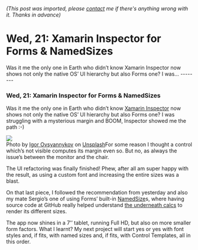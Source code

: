 *(This post was imported, please [contact](#/contact) me if there's anything wrong with it. Thanks in advance)*

# Wed, 21: Xamarin Inspector for Forms & NamedSizes

   Was it me the only one in Earth who didn’t know Xamarin Inspector now shows not only the native OS’ UI hierarchy but also Forms one? I was…   --------
  
### Wed, 21: Xamarin Inspector for Forms & NamedSizes

Was it me the only one in Earth who didn’t know [Xamarin Inspector](https://docs.microsoft.com/en-us/xamarin/tools/inspector/) now shows not only the native OS’ UI hierarchy but also Forms one? I was struggling with a mysterious margin and BOOM, Inspector showed me the path :-)

![](https://cdn-images-1.medium.com/max/800/0*7pMarMbujb1W_lFY.)  
Photo by [Igor Ovsyannykov](https://unsplash.com/@igorovsyannykov?utm_source=medium&amp;utm_medium=referral) on [Unsplash](https://unsplash.com?utm_source=medium&amp;utm_medium=referral)For some reason I thought a control which’s not visible computes its margin even so. But no, as always the issue’s between the monitor and the chair.

The UI refactoring was finally finished! Phew, after all am super happy with the result, as using a custom font and increasing the entire sizes was a blast.

On that last piece, I followed the recommendation from yesterday and also my mate Sergio’s one of using Forms’ built-in [NamedSize](https://developer.xamarin.com/api/type/Xamarin.Forms.NamedSize/)s, where having source code at GitHub really helped understand [the underneath calcs](https://github.com/xamarin/Xamarin.Forms/blob/b96f65bdd9e7e931971338b122a8940e2a35ccc7/Xamarin.Forms.Platform.Android/Forms.cs#L429) to render its different sizes.

The app now shines in a 7’’ tablet, running Full HD, but also on more smaller form factors. What I learnt? My next project will start yes or yes with font styles and, if fits, with named sizes and, if fits, with Control Templates, all in this order.